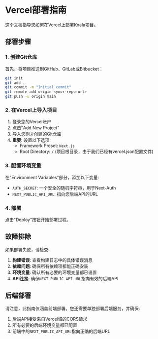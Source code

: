 # Vercel部署指南

这个文档指导您如何在Vercel上部署Koala项目。

## 部署步骤

### 1. 创建Git仓库

首先，将项目推送到GitHub、GitLab或Bitbucket：

```bash
git init
git add .
git commit -m "Initial commit"
git remote add origin <your-repo-url>
git push -u origin main
```

### 2. 在Vercel上导入项目

1. 登录您的Vercel账户
2. 点击"Add New Project"
3. 导入您刚才创建的Git仓库
4. **重要**: 设置以下选项:
   - Framework Preset: `Next.js`
   - Root Directory: `/` (项目根目录，由于我们已经有vercel.json配置文件)

### 3. 配置环境变量

在"Environment Variables"部分，添加以下变量:

- `AUTH_SECRET`: 一个安全的随机字符串，用于Next-Auth
- `NEXT_PUBLIC_API_URL`: 指向您后端API的URL

### 4. 部署

点击"Deploy"按钮开始部署过程。

## 故障排除

如果部署失败，请检查:

1. **构建错误**: 查看构建日志中的具体错误消息
2. **依赖问题**: 确保所有依赖项都能正确安装
3. **环境变量**: 确认所有必要的环境变量都已设置
4. **API连接**: 确保`NEXT_PUBLIC_API_URL`指向有效的后端API

## 后端部署

请注意，此指南仅涵盖前端部署。您还需要单独部署后端服务，并确保:

1. 后端API接受来自Vercel域的CORS请求
2. 所有必要的后端环境变量都已配置
3. 前端中的`NEXT_PUBLIC_API_URL`指向正确的后端URL
